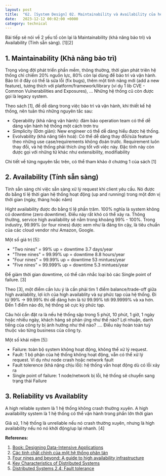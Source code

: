 ```yaml
---
layout: post
title:  "62. [System Design] 02. Maintainability và Availability của hệ thống phân tán"
date:   2023-12-12 00:02:00 +0000
category: technical
---
```


Bài tiếp sẽ nói về 2 yếu tố còn lại là Maintainability (khả năng bảo trì) và Availability (Tính sẵn sàng). [1][2]

## 1. Maintainability (Khả năng bảo trì)
Trong vòng đời phát triển phần mềm, thông thường, thời gian phát triên hệ thống chỉ chiếm 20% nguồn lực, 80% còn lại dùng để bảo trì và vận hành. Bảo trì ở đây có thể là sửa lỗi (fix bugs), thêm một tính năng mới (add a new feature), tương thích với platform/framework/library (ví dụ 1 lib CVE - Common Vulnerabilities and Exposures), ... Những hệ thống cũ còn được gọi là legacy system. 

Theo sách [1], để dễ dàng trong việc bảo trì và vận hành, khi thiết kế hệ thống, nên tuân thủ những nguyên tắc sau: 
- Operability (khả năng vận hành): đảm bảo operation team có thể dễ dàng vận hành hệ thống một cách trơn tru 
- Simplicity (Đơn giản): New engineer có thể dễ dàng hiểu được hệ thống. 
- Evolvability (khả năng tiến hoá): Có thể dễ dàng thay đổi/sửa feature theo những use case/requirements không đoán trước. Requirement luôn thay đổi, và hệ thống phải thích ứng tốt với việc này. Đặc tính này còn được gọi với những từ khác như extensibility, modifiability 

Chi tiết về từng nguyên tắc trên, có thể tham khảo ở chương 1 của sách [1] 


## 2. Availability (Tính sẵn sàng)
Tính sẵn sàng chỉ việc sẵn sàng xử lý request khi client yêu cầu. Nó được đo bằng tỉ lệ thời gian hệ thống hoạt động (up and running) trong một đơn vị thời gian (ngày, tháng hoặc năm)

Hight availability được đo bằng tỉ lệ phần trăm. 100% nghĩa là system không có downtime (zero downtime). Điều này rất khó có thể xảy ra. Thông thường, service high availability sẽ nằm trong khoảng 99% - 100%. Trong industry, 99.99% (or four nines) được xem như là đáng tin cậy, là tiêu chuẩn của các cloud vendor như Amazon, Google. 

Một số giá trị [5]:
- "Two nines" = 99% up = downtime 3.7 days/year
- "Three nines" = 99.99% up = downtime 8.8 hours/year
- "Four nines" = 99.99% up = downtime 53 mintues/year
- "Five nines" = 99.999% up = downtime 5.3 mintues/year 

Để giảm thời gian downtime, có thể cân nhắc loại bỏ các Single point of failure. [3]

Theo [3], một điểm cần lưu ý là cần phải tìm 1 điểm balance/trade-off giữa high availablity, lợi ích của high availablity và sự phức tạp của hệ thống. Đi từ 99% -> 99.99% thì dễ dàng hơn là từ 99.99% tới 99.9999% và xa hơn. Đến 1 điểm nào đó, hệ thống sẽ cực kỳ phức tạp. 

Câu hỏi cần đặt ra là nếu hệ thống sập trong 5 phút, 10 phút, 1 giờ, 1 ngày hoặc nhiều ngày, khách hàng sẽ phản ứng như thế nào? Lợi nhuận, danh tiếng của công ty bị ảnh hưởng như thế nào? .... Điều này hoàn toàn tuỳ thuộc vào từng business của công ty. 

Một số khái niệm [5]:
- Failure: toàn bộ system không hoạt động, không thể xử lý request.
- Fault: 1 bộ phận của hệ thống không hoạt động, vẫn có thể xử lý request. Ví dụ như node crash hoặc network fault 
- Fault tolerence (khả nặng chịu lỗi): hệ thống vẫn hoạt động dù có lỗi xảy ra 
- Single point of failure: 1 node/network bị lỗi, hệ thống sẽ chuyển sang trạng thái Failure

## 3. Reliability vs Availablity 
A high reliable system là 1 hệ thống không crash thường xuyên. 
A high availability system là 1 hệ thống có thể vận hành trong phần lớn thời gian 

Giả sử, 1 hệ thống là unreliable nếu nó crash thường xuyên, nhưng là high availability nếu nó nó khởi động/up lại nhanh. [4]


**Referenes:** 
1. [Book: Designing Data-Intensive Applications](https://www.amazon.com/Designing-Data-Intensive-Applications-Reliable-Maintainable/dp/1449373321)
2. [Các tính chất chính của một hệ thống phân tán](https://topdev.vn/blog/cac-tinh-chat-chinh-cua-mot-he-thong-phan-tan)
3. [Four nines and beyond: A guide to high availability infrastructure](https://www.atlassian.com/blog/statuspage/high-availability)
4. [Key Characteristics of Distributed Systems](https://medium.com/@sakalli.duran/key-characteristics-of-distributed-systems-0cc6e3ee08d3)
5. [Distributed Systems 2.4: Fault tolerance](https://www.youtube.com/watch?v=43TDfUNsM3E)